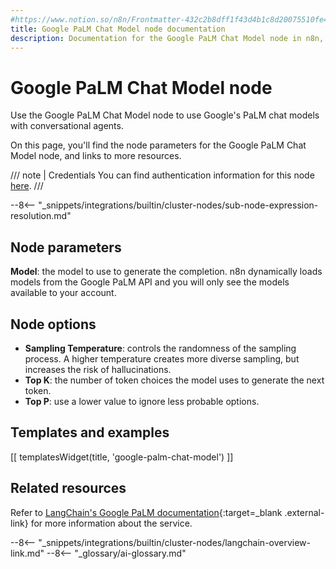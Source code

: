 ```yaml
---
#https://www.notion.so/n8n/Frontmatter-432c2b8dff1f43d4b1c8d20075510fe4
title: Google PaLM Chat Model node documentation
description: Documentation for the Google PaLM Chat Model node in n8n, a workflow automation platform. Includes details of operations and configuration, and links to examples and credentials information.
---
```


# Google PaLM Chat Model node

Use the Google PaLM Chat Model node to use Google's PaLM chat models with conversational agents.

On this page, you'll find the node parameters for the Google PaLM Chat Model node, and links to more resources.

/// note | Credentials
You can find authentication information for this node [here](/integrations/builtin/credentials/google/googleai/).
///

--8<-- "_snippets/integrations/builtin/cluster-nodes/sub-node-expression-resolution.md"

## Node parameters

**Model**: the model to use to generate the completion. n8n dynamically loads models from the Google PaLM API and you will only see the models available to your account.

## Node options

* **Sampling Temperature**: controls the randomness of the sampling process. A higher temperature creates more diverse sampling, but increases the risk of hallucinations.
* **Top K**: the number of token choices the model uses to generate the next token.
* **Top P**: use a lower value to ignore less probable options. 

## Templates and examples

<!-- see https://www.notion.so/n8n/Pull-in-templates-for-the-integrations-pages-37c716837b804d30a33b47475f6e3780 -->
[[ templatesWidget(title, 'google-palm-chat-model') ]]

## Related resources

Refer to [LangChain's Google PaLM documentation](https://js.langchain.com/docs/modules/model_io/models/chat/integrations/google_palm){:target=_blank .external-link} for more information about the service.

--8<-- "_snippets/integrations/builtin/cluster-nodes/langchain-overview-link.md"
--8<-- "_glossary/ai-glossary.md"
